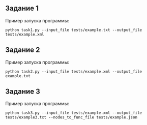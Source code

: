 ## Задание 1

Пример запуска программы:

```
python task1.py --input_file tests/example.txt --output_file tests/example.xml
```

## Задание 2

Пример запуска программы:

```
python task2.py --input_file tests/example.xml --output_file example.txt
```

## Задание 3

Пример запуска программы:

```
python task3.py --input_file tests/example.xml --output_file tests/example3.txt --nodes_to_func_file tests/example.json
```
